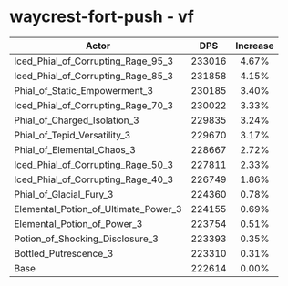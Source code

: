 # waycrest-fort-push - vf
| Actor | DPS | Increase |
|---|:---:|:---:|
|Iced_Phial_of_Corrupting_Rage_95_3|233016|4.67%|
|Iced_Phial_of_Corrupting_Rage_85_3|231858|4.15%|
|Phial_of_Static_Empowerment_3|230185|3.40%|
|Iced_Phial_of_Corrupting_Rage_70_3|230022|3.33%|
|Phial_of_Charged_Isolation_3|229835|3.24%|
|Phial_of_Tepid_Versatility_3|229670|3.17%|
|Phial_of_Elemental_Chaos_3|228667|2.72%|
|Iced_Phial_of_Corrupting_Rage_50_3|227811|2.33%|
|Iced_Phial_of_Corrupting_Rage_40_3|226749|1.86%|
|Phial_of_Glacial_Fury_3|224360|0.78%|
|Elemental_Potion_of_Ultimate_Power_3|224155|0.69%|
|Elemental_Potion_of_Power_3|223754|0.51%|
|Potion_of_Shocking_Disclosure_3|223393|0.35%|
|Bottled_Putrescence_3|223310|0.31%|
|Base|222614|0.00%|
